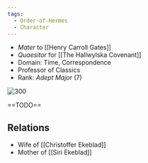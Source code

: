 ```yaml
---
tags:
  - Order-of-Hermes
  - Character
---
```


- *Mater* to [[Henry Carroll Gates]]
- _Quaesitor_ for [[The Hallwylska Covenant]]
- Domain: Time, Correspondence
- Professor of Classics
- Rank: *Adept Major* (7)

![300](https://upload.wikimedia.org/wikipedia/commons/d/d4/Swords13.jpg)

==TODO==

## Relations
- Wife of [[Christoffer Ekeblad]]
- Mother of [[Siri Ekeblad]]